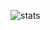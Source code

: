 ![stats](https://github-readme-stats.vercel.app/api?username=nik0ri&show_icons=true&theme=synthwave)
